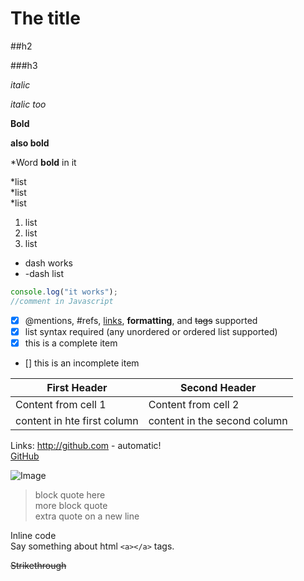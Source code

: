 # The title 

##h2 

###h3

*italic*

_italic too_ 

**Bold**

__also bold__

*Word **bold** in it  

*list  
*list  
*list  

1. list
2. list
3. list
  
- dash works
- -dash list 

```javascript 
console.log("it works");
//comment in Javascript 
```

- [x] @mentions, #refs, [links](), **formatting**, and <del>tags</del> supported
- [x] list syntax required (any unordered or ordered list supported)
- [x] this is a complete item
- [] this is an incomplete item
  
First Header | Second Header
------------ | -------------
Content from cell 1 | Content from cell 2
content in hte first column | content in the second column

Links: 
http://github.com - automatic!  
[GitHub](http://github)   

![Image]()

>block quote here   
>more block quote   
>extra quote on a new line 

Inline code   
Say something about html `<a></a>` tags. 

~~Strikethrough~~
